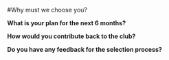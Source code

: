 #Why must we choose you?



**What is your plan for the next 6 months?**




**How would you contribute back to the club?**




**Do you have any feedback for the selection process?**
